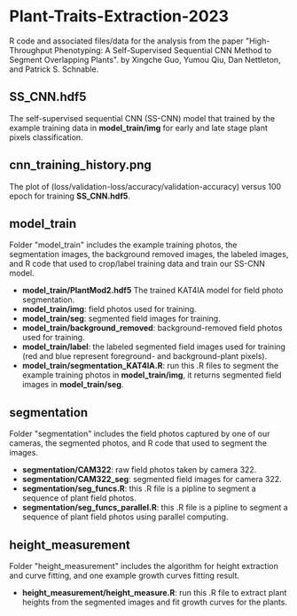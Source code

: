 # Plant-Traits-Extraction-2023

R code and associated files/data for the analysis from the paper "High-Throughput Phenotyping: A Self-Supervised Sequential CNN Method to Segment Overlapping Plants". by Xingche Guo, Yumou Qiu, Dan Nettleton, and Patrick S. Schnable.

## SS_CNN.hdf5
The self-supervised sequential CNN (SS-CNN) model that trained by the example training data in **model_train/img** for early and late stage plant pixels classification.

## cnn_training_history.png
The plot of (loss/validation-loss/accuracy/validation-accuracy) versus 100 epoch for training **SS_CNN.hdf5**.


## model_train
Folder "model_train" includes the example training photos, the segmentation images, the background removed images, the labeled images, and R code that used to crop/label training data and train our SS-CNN model.

* **model_train/PlantMod2.hdf5** The trained KAT4IA model for field photo segmentation.
* **model_train/img**: field photos used for training.
* **model_train/seg**: segmented field images for training.
* **model_train/background_removed**: background-removed field photos used for training.
* **model_train/label**: the labeled segmented field images used for training (red and blue represent foreground- and background-plant pixels).
* **model_train/segmentation_KAT4IA.R**: run this .R files to segment the example training photos in **model_train/img**, it returns segmented field images in **model_train/seg**.


## segmentation
Folder "segmentation" includes the field photos captured by one of our cameras, the segmented photos, and R code that used to segment the images.

* **segmentation/CAM322**: raw field photos taken by camera 322.
* **segmentation/CAM322_seg**: segmented field images for camera 322.
* **segmentation/seg_funcs.R**: this .R file is a pipline to segment a sequence of plant field photos.
* **segmentation/seg_funcs_parallel.R**: this .R file is a pipline to segment a sequence of plant field photos using parallel computing.

## height_measurement
Folder "height_measurement" includes the algorithm for height extraction and curve fitting, and one example growth curves fitting result.

* **height_measurement/height_measure.R**: run this .R file to extract plant heights from the segmented images and fit growth curves for the plants.
